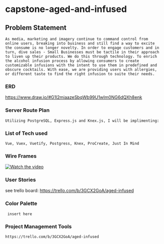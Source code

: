 # capstone-aged-and-infused

## Problem Statement

	As media, marketing and imagery continue to command control from online users, breaking into business and still find a way to excite the consume is no longer novelty. In order to engage customers and in turn, dive sales - Small Businesses must be tactile in their approach to liven up their products. We do this through technology. To enrich the alcohol infusion process by allowing consumers to create customizable infusions with the intent to use them in predefined and obscure cocktails. With ease, we are providing users with allergies, or different taste to find the right infusion to suite their needs.



### ERD 
https://www.draw.io/#G1l2miaazeSbqWb99U1wIm0NG6dQXh8enk


### Server Route Plan

```
Utilizing PostgreSQL, Express.js and Knex.js, I will be implimenting:

```

### List of Tech used

```
Vue, Vuex, Vuetify, Postgress, Knex, ProCreate, Just In Mind
```

### Wire Frames
[![Watch the video](https://i.ytimg.com/vi/nGJvzOBgFOg/1.jpg)](https://youtu.be/nGJvzOBgFOg)

### User Stories
see trello board:
https://trello.com/b/3GCX2GoA/aged-infused

### Color Palette 
```
 insert here
```
### Project Management Tools
```
https://trello.com/b/3GCX2GoA/aged-infused
```
